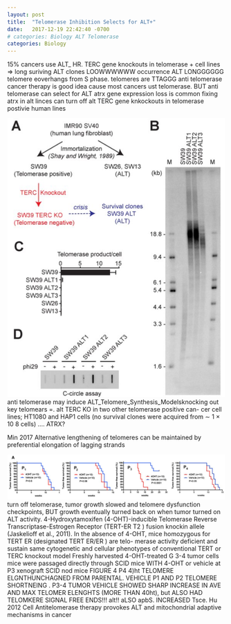```yaml
---
layout: post
title:  "Telomerase Inhibition Selects for ALT+"
date:   2017-12-19 22:42:40 -0700
# categories: Biology ALT Telomerase
categories: Biology
---
```



15% cancers use ALT_
HR. TERC gene knockouts in telomerase + cell lines => long suriving ALT clones LOOWWWWWW occurrence
ALT LONGGGGGG telomere eoverhangs from S phase.
telomeres are TTAGGG
anti telomerase cancer therapy is good idea cause most cancers ust telomerase.
BUT anti telomerase can select for ALT
atrx gene expression loss is common
fixing atrx in alt linces can turn off alt
TERC gene knkockouts in telomerase postivie human lines


![Hu_2012_ALT](/assets/Selects-for-ALT/Min_2017_ALT.jpg)
anti telomerase may induce ALT_Telomere_Synthesis_Modelsknocking out key telomears =. alt
TERC KO in two other telomerase positive can-
cer cell lines; HT1080 and HAP1 cells (no survival clones
were acquired from ∼ 1 × 10 8 cells) .... ATRX?

Min 2017 Alternative lengthening of telomeres can be maintained by preferential elongation of lagging strands

![Hu_2012_ALT](/assets/Selects-for-ALT/Hu_2012_ALT.jpg)
turn off telomerase, tumor growth slowed and telomere dysfunction checkpoints, BUT growth eventually turned back on when tumor turned on ALT activity.
4-Hydroxytamoxifen (4-OHT)-inducible Telomerase
Reverse Transcriptase-Estrogen Receptor (TERT-ER T2 ) fusion
knockin allele (Jaskelioff et al., 2011). In the absence of 4-OHT,
mice homozygous for TERT ER (designated TERT ER/ER ) are telo-
merase activity deficient and sustain same cytogenetic and
cellular phenotypes of conventional TERT or TERC knockout
model
Freshly harvested 4-OHT-treated G 3-4
tumor cells mice were passaged directly through SCID mice WITH 4-OHT or vehicle
at P3 xenograft SCID nod mice
FIGURE 4 P4
4)ht TELOMERE ELGNTHUNCHAGNED FROM PARENTAL. VEHICLE P1 AND P2 TELOMERE SHORTNEING . P3-4 TUMOR VEHICLE SHOWED SHARP INCREASE IN AVE AND MAX TELOMER ELENGHTS (MORE THAN 40ht), but ALSO HAD TELOMKERE SIGNAL FREE ENDS!!! alt!! aLSO apbS. INCREASED Tsce.
Hu 2012 Cell Antitelomerase therapy provokes ALT and mitochondrial adaptive mechanisms in cancer
